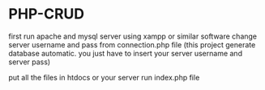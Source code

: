 # PHP-CRUD

first run apache and mysql server using xampp or similar software
change server username and pass from connection.php file
(this project generate database automatic. you just have to insert your server username and server pass)

put all the files in htdocs or your server
run index.php file

